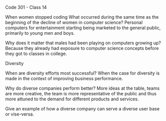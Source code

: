 
Code 301 - Class 14

When women stopped coding
What occurred during the same time as the beginning of the decline of women in computer science? Personal computers for entertainment starting being marketed to the general public, primarily to young men and boys.

Why does it matter that males had been playing on computers growing up? Because they already had exposure to computer science concepts before they got to classes in college.

Diversity

When are diversity efforts most successful? When the case for diversity is made in the context of improving business performance.

Why do diverse companies perform better? More ideas at the table, teams are more creative, the team is more representative of the public and thus more attuned to the demand for different products and services.

Give an example of how a diverse company can serve a diverse user base or vise-versa.